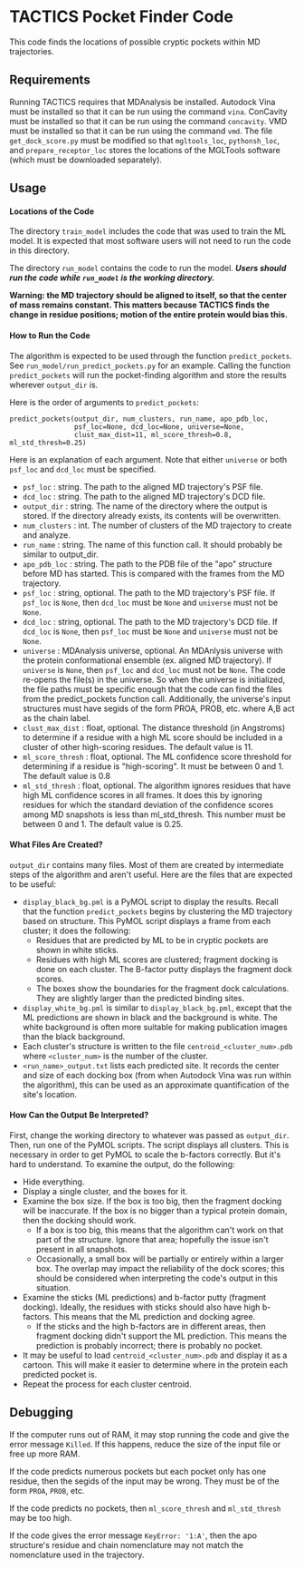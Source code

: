 # TACTICS Pocket Finder Code
This code finds the locations of possible cryptic pockets within MD trajectories.

## Requirements
Running TACTICS requires that MDAnalysis be installed.  Autodock Vina must be installed so that it can be run using the command `vina`.  ConCavity must be installed so that it can be run using the command `concavity`.  VMD must be installed so that it can be run using the command `vmd`.  The file `get_dock_score.py` must be modified so that `mgltools_loc`, `pythonsh_loc`, and `prepare_receptor_loc` stores the locations of the MGLTools software (which must be downloaded separately).

## Usage
#### Locations of the Code
The directory `train_model` includes the code that was used to train the ML model.  It is expected that most software users will not need to run the code in this directory.

The directory `run_model` contains the code to run the model.   ***Users should run the code while `run_model` is the working directory.***

**Warning: the MD trajectory should be aligned to itself, so that the center of mass remains constant.  This matters because TACTICS finds the change in residue positions; motion of the entire protein would bias this.**

#### How to Run the Code

The algorithm is expected to be used through the function `predict_pockets`.  See
`run_model/run_predict_pockets.py` for an example.  Calling the function
`predict_pockets` will run the pocket-finding algorithm and store the results
wherever `output_dir` is.

Here is the order of arguments to `predict_pockets`:

```
predict_pockets(output_dir, num_clusters, run_name, apo_pdb_loc,
                psf_loc=None, dcd_loc=None, universe=None,
                clust_max_dist=11, ml_score_thresh=0.8, ml_std_thresh=0.25)
```
Here is an explanation of each argument.  Note that either `universe` or both `psf_loc` and `dcd_loc` must be specified.

 * `psf_loc` : string.  The path to the aligned MD trajectory's PSF file.
 * `dcd_loc` : string.  The path to the aligned MD trajectory's DCD file.
 * `output_dir` : string.  The name of the directory where the output is stored.  If the directory already exists, its contents will be overwritten.
 * `num_clusters` : int.  The number of clusters of the MD trajectory to create and analyze.
 * `run_name` : string.  The name of this function call.  It should probably be similar to output_dir.
 * `apo_pdb_loc` : string.  The path to the PDB file of the "apo" structure before MD has started.  This is compared with the frames from the MD trajectory.
 * `psf_loc` : string, optional.  The path to the MD trajectory's PSF file.   If `psf_loc` is `None`, then `dcd_loc` must be `None` and `universe` must not be `None`.
 * `dcd_loc` : string, optional.  The path to the MD trajectory's DCD file.  If `dcd_loc` is `None`, then `psf_loc` must be `None` and `universe` must not be `None`.
 * `universe` : MDAnalysis universe, optional.  An MDAnlysis universe with the protein conformational ensemble (ex. aligned MD trajectory).  If `universe` is `None`, then `psf_loc` and `dcd_loc` must not be `None`.  The code re-opens the file(s) in the universe.  So when the universe is initialized, the file paths must be specific enough that the code can find the files from the predict_pockets function call.  Additionally, the universe's input structures must have segids of the form PROA, PROB, etc. where A,B act as the chain label.
 * `clust_max_dist` : float, optional.  The distance threshold (in Angstroms) to determine if a residue with a high ML score should be included in a cluster of other high-scoring residues.  The default value is 11.
 * `ml_score_thresh` : float, optional.  The ML confidence score threshold for determining if a residue is "high-scoring".  It must be between 0 and 1.  The default value is 0.8
 * `ml_std_thresh` : float, optional.  The algorithm ignores residues that have high ML confidence scores in all frames.  It does this by ignoring residues for which the standard deviation of the confidence scores among MD snapshots is less than ml_std_thresh.  This number must be between 0 and 1.  The default value is 0.25.
 
 
#### What Files Are Created?
 
 
 `output_dir` contains many files.  Most of them are created by intermediate steps of the algorithm and aren't useful.  Here are the files that are expected to be useful:
 
  * `display_black_bg.pml` is a PyMOL script to display the results.  Recall that the function `predict_pockets` begins by clustering the MD trajectory based on structure.  This PyMOL script displays a frame from each cluster; it does the following:
    * Residues that are predicted by ML to be in cryptic pockets are shown in white sticks.
    * Residues with high ML scores are clustered; fragment docking is done on each cluster.  The B-factor putty displays the fragment dock scores.
    * The boxes show the boundaries for the fragment dock calculations.  They are slightly larger than the predicted binding sites.
  * `display_white_bg.pml` is similar to `display_black_bg.pml`, except that the ML predictions are shown in black and the background is white.  The white background is often more suitable for making publication images than the black background.
  * Each cluster's structure is written to the file `centroid_<cluster_num>.pdb` where `<cluster_num>` is the number of the cluster.
  * `<run_name>_output.txt` lists each predicted site.  It records the center and size of each docking box (from when Autodock Vina was run within the algorithm), this can be used as an approximate quantification of the site's location.
#### How Can the Output Be Interpreted?
First, change the working directory to whatever was passed as `output_dir`.  Then, run one of the PyMOL scripts.  The script displays all clusters.  This is necessary in order to get PyMOL to scale the b-factors correctly.  But it's hard to understand.  To examine the output, do the following:

 * Hide everything.
 * Display a single cluster, and the boxes for it.
 * Examine the box size.  If the box is too big, then the fragment docking will be inaccurate.  If the box is no bigger than a typical protein domain, then the docking should work.
     * If a box is too big, this means that the algorithm can't work on that part of the structure.  Ignore that area; hopefully the issue isn't present in all snapshots.
     * Occasionally, a small box will be partially or entirely within a larger box.  The overlap may impact the reliability of the dock scores; this should be considered when interpreting the code's output in this situation.
 * Examine the sticks (ML predictions) and b-factor putty (fragment docking).  Ideally, the residues with sticks should also have high b-factors.  This means that the ML prediction and docking agree.
     * If the sticks and the high b-factors are in different areas, then fragment docking didn't support the ML prediction.  This means the prediction is probably incorrect; there is probably no pocket.
 * It may be useful to load `centroid_<cluster_num>.pdb` and display it as a cartoon.  This will make it easier to determine where in the protein each predicted pocket is.
 * Repeat the process for each cluster centroid.

## Debugging
If the computer runs out of RAM, it may stop running the code and give the error message `Killed`.  If this happens, reduce the size of the input file or free up more RAM.

If the code predicts numerous pockets but each pocket only has one residue, then the segids of the input may be wrong.  They must be of the form `PROA`, `PROB`, etc.

If the code predicts no pockets, then `ml_score_thresh` and `ml_std_thresh` may be too high.

If the code gives the error message `KeyError: '1:A'`, then the apo structure's residue and chain nomenclature may not match the nomenclature used in the trajectory.
